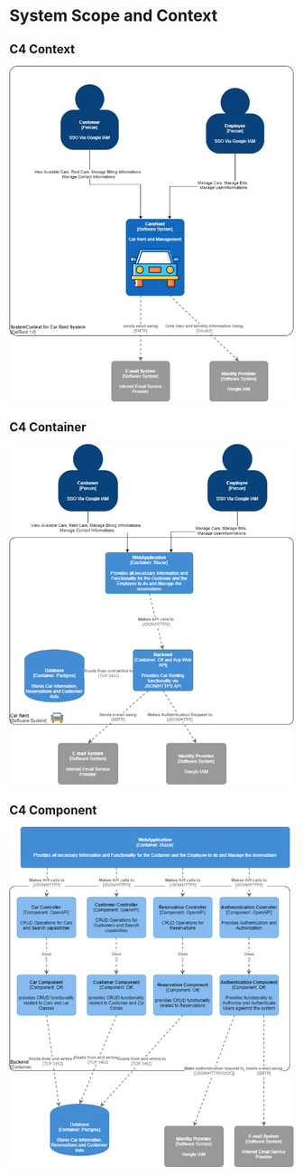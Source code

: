 System Scope and Context
========================

C4 Context
----------------
![C4 Context](./images/03-01_C4-Context.png)


C4 Container
----------------
![C4 Container](./images/03-02_C4-Containers.png)

C4 Component
----------------
![C4 Component](./images/03-03_C4-Component.png)